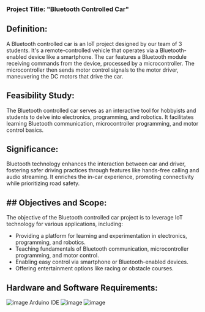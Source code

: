 ### Project Title: "Bluetooth Controlled Car"

## Definition:
A Bluetooth controlled car is an IoT project designed by our team of 3 students. It's a remote-controlled vehicle that operates via a Bluetooth-enabled device like a smartphone. The car features a Bluetooth module receiving commands from the device, processed by a microcontroller. The microcontroller then sends motor control signals to the motor driver, maneuvering the DC motors that drive the car.

## Feasibility Study:
The Bluetooth controlled car serves as an interactive tool for hobbyists and students to delve into electronics, programming, and robotics. It facilitates learning Bluetooth communication, microcontroller programming, and motor control basics.

## Significance:
Bluetooth technology enhances the interaction between car and driver, fostering safer driving practices through features like hands-free calling and audio streaming. It enriches the in-car experience, promoting connectivity while prioritizing road safety.

## ## Objectives and Scope:
The objective of the Bluetooth controlled car project is to leverage IoT technology for various applications, including:

- Providing a platform for learning and experimentation in electronics, programming, and robotics.
- Teaching fundamentals of Bluetooth communication, microcontroller programming, and motor control.
- Enabling easy control via smartphone or Bluetooth-enabled devices.
- Offering entertainment options like racing or obstacle courses.

## Hardware and Software Requirements:
![image](https://github.com/Aditya00-7/Bluetooth-Controlled-Car/assets/96711481/3f810119-b2c0-41c1-ab4a-3146ca8c0b5d)
Arduino IDE 
![image](https://github.com/Aditya00-7/Bluetooth-Controlled-Car/assets/96711481/17245c22-55b9-43d0-a3c1-4d480fb23616)
![image](https://github.com/Aditya00-7/Bluetooth-Controlled-Car/assets/96711481/f9dd628c-e12f-45c4-9111-63003de9d0c3)

